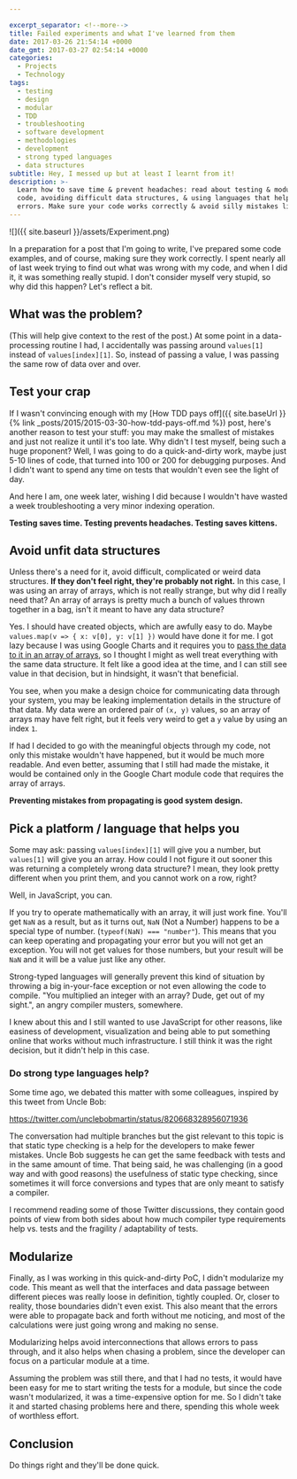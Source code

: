 ```yaml
---

excerpt_separator: <!--more-->
title: Failed experiments and what I've learned from them
date: 2017-03-26 21:54:14 +0000
date_gmt: 2017-03-27 02:54:14 +0000
categories:
  - Projects
  - Technology
tags:
  - testing
  - design
  - modular
  - TDD
  - troubleshooting
  - software development
  - methodologies
  - development
  - strong typed languages
  - data structures
subtitle: Hey, I messed up but at least I learnt from it!
description: >-
  Learn how to save time & prevent headaches: read about testing & modularizing
  code, avoiding difficult data structures, & using languages that help prevent
  errors. Make sure your code works correctly & avoid silly mistakes like mine.
---
```




![]({{ site.baseurl }}/assets/Experiment.png)

In a preparation for a post that I'm going to write, I've prepared some code examples, and of course, making sure they work correctly. I spent nearly all of last week trying to find out what was wrong with my code, and when I did it, it was something really stupid. I don't consider myself very stupid, so why did this happen? Let's reflect a bit.

<!--more-->

## What was the problem?

(This will help give context to the rest of the post.) At some point in a data-processing routine I had, I accidentally was passing around `values[1]` instead of `values[index][1]`. So, instead of passing a value, I was passing the same row of data over and over.

## Test your crap

If I wasn't convincing enough with my [How TDD pays off]({{ site.baseUrl }}{% link _posts/2015/2015-03-30-how-tdd-pays-off.md %}) post, here's another reason to test your stuff: you may make the smallest of mistakes and just not realize it until it's too late. Why didn't I test myself, being such a huge proponent? Well, I was going to do a quick-and-dirty work, maybe just 5-10 lines of code, that turned into 100 or 200 for debugging purposes. And I didn't want to spend any time on tests that wouldn't even see the light of day.

And here I am, one week later, wishing I did because I wouldn't have wasted a week troubleshooting a very minor indexing operation.

**Testing saves time. Testing prevents headaches. Testing saves kittens.**

## Avoid unfit data structures

Unless there's a need for it, avoid difficult, complicated or weird data structures. **If they don't feel right, they're probably not right.** In this case, I was using an array of arrays, which is not really strange, but why did I really need that? An array of arrays is pretty much a bunch of values thrown together in a bag, isn't it meant to have any data structure?

Yes. I should have created objects, which are awfully easy to do. Maybe `values.map(v => { x: v[0], y: v[1] })` would have done it for me. I got lazy because I was using Google Charts and it requires you to [pass the data to it in an array of arrays](https://developers.google.com/chart/interactive/docs/basic_preparing_data), so I thought I might as well treat everything with the same data structure. It felt like a good idea at the time, and I can still see value in that decision, but in hindsight, it wasn't that beneficial.

You see, when you make a design choice for communicating data through your system, you may be leaking implementation details in the structure of that data. My data were an ordered pair of `(x, y)` values, so an array of arrays may have felt right, but it feels very weird to get a `y` value by using an index `1`.

If had I decided to go with the meaningful objects through my code, not only this mistake wouldn't have happened, but it would be much more readable. And even better, assuming that I still had made the mistake, it would be contained only in the Google Chart module code that requires the array of arrays.

**Preventing mistakes from propagating is good system design.**

## Pick a platform / language that helps you

Some may ask: passing `values[index][1]` will give you a number, but `values[1]` will give you an array. How could I not figure it out sooner this was returning a completely wrong data structure? I mean, they look pretty different when you print them, and you cannot work on a row, right?

Well, in JavaScript, you can.

If you try to operate mathematically with an array, it will just work fine. You'll get `NaN` as a result, but as it turns out, `NaN` (Not a Number) happens to be a special type of number. (`typeof(NaN) === "number"`). This means that you can keep operating and propagating your error but you will not get an exception. You will not get values for those numbers, but your result will be `NaN` and it will be a value just like any other.

Strong-typed languages will generally prevent this kind of situation by throwing a big in-your-face exception or not even allowing the code to compile. "You multiplied an integer with an array? Dude, get out of my sight.", an angry compiler musters, somewhere.

I knew about this and I still wanted to use JavaScript for other reasons, like easiness of development, visualization and being able to put something online that works without much infrastructure. I still think it was the right decision, but it didn't help in this case.

### Do strong type languages help?

Some time ago, we debated this matter with some colleagues, inspired by this tweet from Uncle Bob:

https://twitter.com/unclebobmartin/status/820668328956071936

The conversation had multiple branches but the gist relevant to this topic is that static type checking is a help for the developers to make fewer mistakes. Uncle Bob suggests he can get the same feedback with tests and in the same amount of time. That being said, he was challenging (in a good way and with good reasons) the usefulness of static type checking, since sometimes it will force conversions and types that are only meant to satisfy a compiler.

I recommend reading some of those Twitter discussions, they contain good points of view from both sides about how much compiler type requirements help vs. tests and the fragility / adaptability of tests.

## Modularize

Finally, as I was working in this quick-and-dirty PoC, I didn't modularize my code. This meant as well that the interfaces and data passage between different pieces was really loose in definition, tightly coupled. Or, closer to reality, those boundaries didn't even exist. This also meant that the errors were able to propagate back and forth without me noticing, and most of the calculations were just going wrong and making no sense.

Modularizing helps avoid interconnections that allows errors to pass through, and it also helps when chasing a problem, since the developer can focus on a particular module at a time.

Assuming the problem was still there, and that I had no tests, it would have been easy for me to start writing the tests for a module, but since the code wasn't modularized, it was a time-expensive option for me. So I didn't take it and started chasing problems here and there, spending this whole week of worthless effort.

## Conclusion

Do things right and they'll be done quick.
